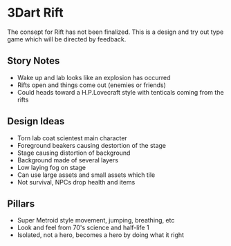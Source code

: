# 3Dart Rift

The consept for Rift has not been finalized.
This is a design and try out type game which will be directed by feedback.

## Story Notes

- Wake up and lab looks like an explosion has occurred
- Rifts open and things come out (enemies or friends)
- Could heads toward a H.P.Lovecraft style with tenticals coming from the rifts

## Design Ideas

- Torn lab coat scientest main character
- Foreground beakers causing destortion of the stage
- Stage causing distortion of background
- Background made of several layers
- Low laying fog on stage
- Can use large assets and small assets which tile
- Not survival, NPCs drop health and items

## Pillars

- Super Metroid style movement, jumping, breathing, etc
- Look and feel from 70's science and half-life 1
- Isolated, not a hero, becomes a hero by doing what it right
